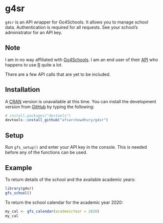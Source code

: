 
<!-- README.md is generated from README.Rmd. Please edit that file -->

# g4sr

<!-- badges: start -->

<!-- badges: end -->

`g4sr` is an API wrapper for Go4Schools. It allows you to manage school
data. Authentication is required for all requests. See your school’s
administrator for an API key.

## Note

I am in no way affiliated with
[Go4Schools](https://www.go4schools.com/). I am an end user of their
[API](https://www.go4schools.com/Documentation/V1/APIDocumentation.html)
who happens to use [R](https://www.r-project.org/) quite a lot.

There are a few API calls that are yet to be included.

## Installation

A [CRAN](https://cran.r-project.org/) version is unavailable at this
time. You can install the development version from
[GitHub](https://github.com/) by typing the following:

``` r
# install.packages("devtools")
devtools::install_github("afsarchowdhury/g4sr")
```

## Setup

Run `gfs_setup()` and enter your API key in the console. This is needed
before any of the functions can be used.

## Example

To return details of the school and the available academic years:

``` r
library(g4sr)
gfs_school()
```

To return the school calendar for the academic year 2020:

``` r
my_cal <- gfs_calendar(academicYear = 2020)
my_cal
```
